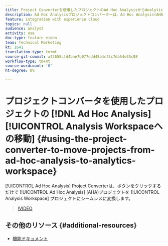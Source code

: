 ```yaml
---
title: Project Converterを使用したプロジェクトのAd Hoc AnalysisからAnalytics Workspaceへの移動
description: Ad Hoc Analysisプロジェクトコンバーターは、Ad Hoc Analysis(AHA)プロジェクトをAnalysis Workspaceプロジェクトにシームレスに変換します。
feature: integration with experience cloud
topics: null
audience: analyst
activity: use
doc-type: feature video
team: Technical Marketing
kt: 1641
translation-type: tm+mt
source-git-commit: a42658cfd4bae7b077ddd48b4cf5c7db54e35c98
workflow-type: tm+mt
source-wordcount: '0'
ht-degree: 0%

---
```



# プロジェクトコンバータを使用したプロジェクトの [!DNL Ad Hoc Analysis][!UICONTROL Analysis Workspaceへの移動] {#using-the-project-converter-to-move-projects-from-ad-hoc-analysis-to-analytics-workspace}

[!UICONTROL Ad Hoc Analysis] Project Converterは、ボタンをクリックするだけで [!UICONTROL Ad Hoc Analysis] (AHA)プロジェクトを [!UICONTROL Analysis Workspace] プロジェクトにシームレスに変換します。

>[!VIDEO](https://video.tv.adobe.com/v/23118/?quality=12)

## その他のリソース {#additional-resources}

* [機能ドキュメント](https://marketing.adobe.com/resources/help/en_US/analytics/aha2aw/)
